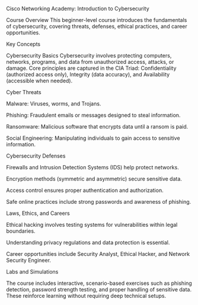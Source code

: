 Cisco Networking Academy: Introduction to Cybersecurity

Course Overview
This beginner-level course introduces the fundamentals of cybersecurity, covering threats, defenses, ethical practices, and career opportunities.

Key Concepts

Cybersecurity Basics
Cybersecurity involves protecting computers, networks, programs, and data from unauthorized access, attacks, or damage. Core principles are captured in the CIA Triad: Confidentiality (authorized access only), Integrity (data accuracy), and Availability (accessible when needed).

Cyber Threats

Malware: Viruses, worms, and Trojans.

Phishing: Fraudulent emails or messages designed to steal information.

Ransomware: Malicious software that encrypts data until a ransom is paid.

Social Engineering: Manipulating individuals to gain access to sensitive information.

Cybersecurity Defenses

Firewalls and Intrusion Detection Systems (IDS) help protect networks.

Encryption methods (symmetric and asymmetric) secure sensitive data.

Access control ensures proper authentication and authorization.

Safe online practices include strong passwords and awareness of phishing.

Laws, Ethics, and Careers

Ethical hacking involves testing systems for vulnerabilities within legal boundaries.

Understanding privacy regulations and data protection is essential.

Career opportunities include Security Analyst, Ethical Hacker, and Network Security Engineer.

Labs and Simulations

The course includes interactive, scenario-based exercises such as phishing detection, password strength testing, and proper handling of sensitive data. These reinforce learning without requiring deep technical setups.


